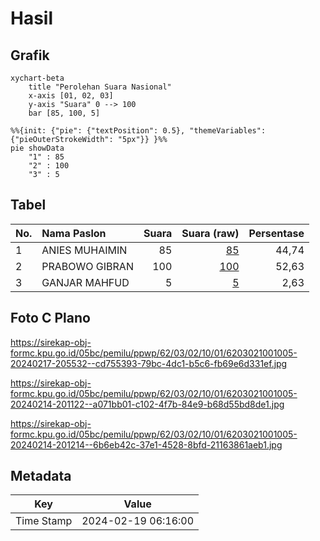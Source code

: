 # Hasil

## Grafik

```mermaid
xychart-beta
    title "Perolehan Suara Nasional"
    x-axis [01, 02, 03]
    y-axis "Suara" 0 --> 100
    bar [85, 100, 5]
```

```mermaid
%%{init: {"pie": {"textPosition": 0.5}, "themeVariables": {"pieOuterStrokeWidth": "5px"}} }%%
pie showData
    "1" : 85
    "2" : 100
    "3" : 5
```

## Tabel

| No. | Nama Paslon    | Suara | Suara (raw) | Persentase |
|:--- |:-------------- | -----:| -----------:| ----------:|
| 1   | ANIES MUHAIMIN | 85    | [85][p-1]   | 44,74      |
| 2   | PRABOWO GIBRAN | 100   | [100][p-2]  | 52,63      |
| 3   | GANJAR MAHFUD  | 5     | [5][p-3]    | 2,63       |


[p-1]: https://github.com/gigit-pemilu/pemilu-2024/blob/main/pilpres/hitung-suara/sub/62-kalimantan-tengah/sub/03-kapuas/sub/02-kapuas-hilir/sub/1001-mambulau/sub/005-tps/sub/paslon-1.txt
[p-2]: https://github.com/gigit-pemilu/pemilu-2024/blob/main/pilpres/hitung-suara/sub/62-kalimantan-tengah/sub/03-kapuas/sub/02-kapuas-hilir/sub/1001-mambulau/sub/005-tps/sub/paslon-2.txt
[p-3]: https://github.com/gigit-pemilu/pemilu-2024/blob/main/pilpres/hitung-suara/sub/62-kalimantan-tengah/sub/03-kapuas/sub/02-kapuas-hilir/sub/1001-mambulau/sub/005-tps/sub/paslon-3.txt

## Foto C Plano

https://sirekap-obj-formc.kpu.go.id/05bc/pemilu/ppwp/62/03/02/10/01/6203021001005-20240217-205532--cd755393-79bc-4dc1-b5c6-fb69e6d331ef.jpg

https://sirekap-obj-formc.kpu.go.id/05bc/pemilu/ppwp/62/03/02/10/01/6203021001005-20240214-201122--a071bb01-c102-4f7b-84e9-b68d55bd8de1.jpg

https://sirekap-obj-formc.kpu.go.id/05bc/pemilu/ppwp/62/03/02/10/01/6203021001005-20240214-201214--6b6eb42c-37e1-4528-8bfd-21163861aeb1.jpg


## Metadata

| Key        | Value               |
| ---------- | ------------------- |
| Time Stamp | 2024-02-19 06:16:00 |



